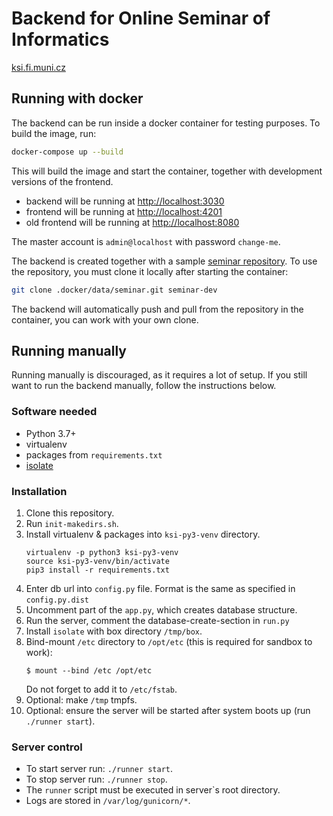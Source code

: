 # Backend for Online Seminar of Informatics

[ksi.fi.muni.cz](https://ksi.fi.muni.cz/)

## Running with docker

The backend can be run inside a docker container for testing purposes. To build the image, run:

```bash
docker-compose up --build
```

This will build the image and start the container, together with development versions of the frontend.
- backend will be running at [http://localhost:3030](http://localhost:3030)
- frontend will be running at [http://localhost:4201](http://localhost:4201)
- old frontend will be running at [http://localhost:8080](http://localhost:8080)

The master account is `admin@localhost` with password `change-me`.

The backend is created together with a sample [seminar repository](https://github.com/fi-ksi/seminar-template).
To use the repository, you must clone it locally after starting the container:

```bash
git clone .docker/data/seminar.git seminar-dev
```

The backend will automatically push and pull from the repository in the container, you can work with your own clone.

## Running manually

Running manually is discouraged, as it requires a lot of setup. If you still want to run the backend manually, follow the instructions below.

### Software needed

 * Python 3.7+
 * virtualenv
 * packages from `requirements.txt`
 * [isolate](https://github.com/ioi/isolate)

### Installation

 1. Clone this repository.
 2. Run `init-makedirs.sh`.
 3. Install virtualenv & packages into `ksi-py3-venv` directory.
    ```
    virtualenv -p python3 ksi-py3-venv
    source ksi-py3-venv/bin/activate
    pip3 install -r requirements.txt
    ```
 4. Enter db url into `config.py` file. Format is the same as specified in `config.py.dist`
 5. Uncomment part of the `app.py`, which creates database structure.
 6. Run the server, comment the database-create-section in `run.py`
 7. Install `isolate` with box directory `/tmp/box`.
 8. Bind-mount `/etc` directory to `/opt/etc` (this is required for sandbox to
    work):
     ```
     $ mount --bind /etc /opt/etc
     ```
    Do not forget to add it to `/etc/fstab`.
 9. Optional: make `/tmp` tmpfs.
 10. Optional: ensure the server will be started after system boots up
     (run `./runner start`).

### Server control

 * To start server run: `./runner start`.
 * To stop server run: `./runner stop`.
 * The `runner` script must be executed in server`s root directory.
 * Logs are stored in `/var/log/gunicorn/*`.
